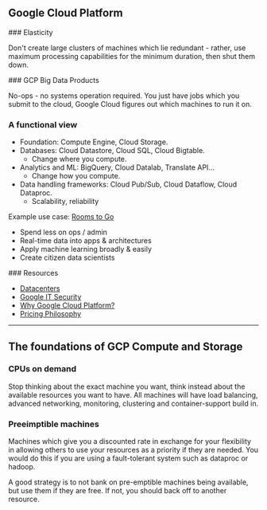 ## Google Cloud Platform



### Elasticity

Don't create large clusters of machines which lie redundant - rather, use maximum processing capabilities for the minimum duration, then shut them down.


### GCP Big Data Products

No-ops - no systems operation required. You just have jobs which you submit to the cloud, Google Cloud figures out which machines to run it on.


### A functional view

- Foundation: Compute Engine, Cloud Storage.
- Databases: Cloud Datastore, Cloud SQL, Cloud Bigtable.
	- Change where you compute.
- Analytics and ML: BigQuery, Cloud Datalab, Translate API...
	- Change how you compute.
- Data handling frameworks: Cloud Pub/Sub, Cloud Dataflow, Cloud Dataproc.
	- Scalability, reliability

Example use case: [Rooms to Go](https://www.thinkwithgoogle.com/marketing-resources/data-measurement/rooms-to-go-improves-the-shopper-experience/)

- Spend less on ops / admin
- Real-time data into apps & architectures
- Apply machine learning broadly & easily
- Create citizen data scientists

### Resources

- [Datacenters](http://www.google.com/about/datacenters/)
- [Google IT Security](https://cloud.google.com/files/Google-CommonSecurity-WhitePaper-v1.4.pdf)
- [Why Google Cloud Platform?](https://cloud.google.com/why-google/)
- [Pricing Philosophy](https://cloud.google.com/pricing/philosophy)

---

## The foundations of GCP Compute and Storage

### CPUs on demand

Stop thinking about the exact machine you want, think instead about the available resources you want to have. All machines will have load balancing, advanced networking, monitoring, clustering and container-support build in.

### Preeimptible machines

Machines which give you a discounted rate in exchange for your flexibility in allowing others to use your resources as a priority if they are needed. You would do this if you are using a fault-tolerant system such as dataproc or hadoop.

A good strategy is to not bank on pre-emptible machines being available, but use them if they are free. If not, you should back off to another resource.




